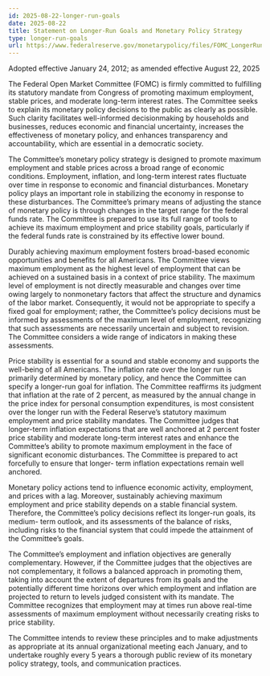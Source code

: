 ```yaml
---
id: 2025-08-22-longer-run-goals
date: 2025-08-22
title: Statement on Longer-Run Goals and Monetary Policy Strategy
type: longer-run-goals
url: https://www.federalreserve.gov/monetarypolicy/files/FOMC_LongerRunGoals.pdf
---
```


Adopted effective January 24, 2012; as amended effective August 22, 2025

The Federal Open Market Committee (FOMC) is firmly committed to fulfilling its statutory mandate from Congress of promoting maximum employment, stable prices, and moderate long-term interest rates. The Committee seeks to explain its monetary policy decisions to the public as clearly as possible. Such clarity facilitates well-informed decisionmaking by households and businesses, reduces economic and financial uncertainty, increases the effectiveness of monetary policy, and enhances transparency and accountability, which are essential in a democratic society.

The Committee’s monetary policy strategy is designed to promote maximum employment and stable prices across a broad range of economic conditions. Employment, inflation, and long-term interest rates fluctuate over time in response to economic and financial disturbances. Monetary policy plays an important role in stabilizing the economy in response to these disturbances. The Committee’s primary means of adjusting the stance of monetary policy is through changes in the target range for the federal funds rate. The Committee is prepared to use its full range of tools to achieve its maximum employment and price stability goals, particularly if the federal funds rate is constrained by its effective lower bound.

Durably achieving maximum employment fosters broad-based economic opportunities and benefits for all Americans. The Committee views maximum employment as the highest level of employment that can be achieved on a sustained basis in a context of price stability. The maximum level of employment is not directly measurable and changes over time owing largely to nonmonetary factors that affect the structure and dynamics of the labor market. Consequently, it would not be appropriate to specify a fixed goal for employment; rather, the Committee’s policy decisions must be informed by assessments of the maximum level of employment, recognizing that such assessments are necessarily uncertain and subject to revision. The Committee considers a wide range of indicators in making these assessments.

Price stability is essential for a sound and stable economy and supports the well-being of all Americans. The inflation rate over the longer run is primarily determined by monetary policy, and hence the Committee can specify a longer-run goal for inflation. The Committee reaffirms its judgment that inflation at the rate of 2 percent, as measured by the annual change in the price index for personal consumption expenditures, is most consistent over the longer run with the Federal Reserve’s statutory maximum employment and price stability mandates. The Committee judges that longer-term inflation expectations that are well anchored at 2 percent foster price stability and moderate long-term interest rates and enhance the Committee’s ability to promote maximum employment in the face of significant economic disturbances. The Committee is prepared to act forcefully to ensure that longer- term inflation expectations remain well anchored.

Monetary policy actions tend to influence economic activity, employment, and prices with a lag. Moreover, sustainably achieving maximum employment and price stability depends on a stable financial system. Therefore, the Committee’s policy decisions reflect its longer-run goals, its medium- term outlook, and its assessments of the balance of risks, including risks to the financial system that could impede the attainment of the Committee’s goals.

The Committee’s employment and inflation objectives are generally complementary. However, if the Committee judges that the objectives are not complementary, it follows a balanced approach in promoting them, taking into account the extent of departures from its goals and the potentially different time horizons over which employment and inflation are projected to return to levels judged consistent with its mandate. The Committee recognizes that employment may at times run above real-time assessments of maximum employment without necessarily creating risks to price stability.

The Committee intends to review these principles and to make adjustments as appropriate at its annual organizational meeting each January, and to undertake roughly every 5 years a thorough public review of its monetary policy strategy, tools, and communication practices.
